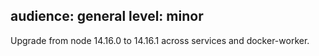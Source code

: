 audience: general
level: minor
---
Upgrade from node 14.16.0 to 14.16.1 across services and docker-worker.
